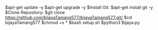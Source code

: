 $apt-get update -y
$apt-get upgrade -y 
$Install Git:
$apt-get install git -y
$Clone Repository:
$git clone https://github.com/bijayaTamang577/bijayaTamang577.git/
$cd bijayaTamang577
$chmod +x *
$bash setup.sh
$python3 Bijaya.py
